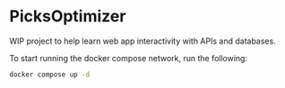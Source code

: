 # PicksOptimizer

WIP project to help learn web app interactivity with APIs and databases.

To start running the docker compose network, run the following:
```bash
docker compose up -d
```
